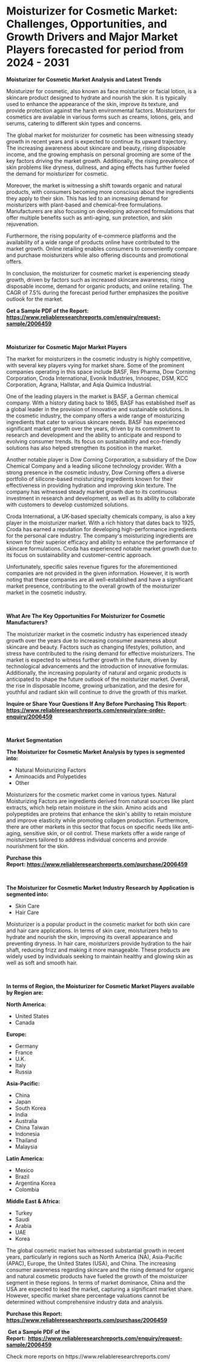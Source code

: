 <p><h1>Moisturizer for Cosmetic Market: Challenges, Opportunities, and Growth Drivers and Major Market Players forecasted for period from 2024 - 2031</h1></p><p><strong>Moisturizer for Cosmetic Market Analysis and Latest Trends</strong></p>
<p><p>Moisturizer for cosmetic, also known as face moisturizer or facial lotion, is a skincare product designed to hydrate and nourish the skin. It is typically used to enhance the appearance of the skin, improve its texture, and provide protection against the harsh environmental factors. Moisturizers for cosmetics are available in various forms such as creams, lotions, gels, and serums, catering to different skin types and concerns.</p><p>The global market for moisturizer for cosmetic has been witnessing steady growth in recent years and is expected to continue its upward trajectory. The increasing awareness about skincare and beauty, rising disposable income, and the growing emphasis on personal grooming are some of the key factors driving the market growth. Additionally, the rising prevalence of skin problems like dryness, dullness, and aging effects has further fueled the demand for moisturizer for cosmetic.</p><p>Moreover, the market is witnessing a shift towards organic and natural products, with consumers becoming more conscious about the ingredients they apply to their skin. This has led to an increasing demand for moisturizers with plant-based and chemical-free formulations. Manufacturers are also focusing on developing advanced formulations that offer multiple benefits such as anti-aging, sun protection, and skin rejuvenation.</p><p>Furthermore, the rising popularity of e-commerce platforms and the availability of a wide range of products online have contributed to the market growth. Online retailing enables consumers to conveniently compare and purchase moisturizers while also offering discounts and promotional offers.</p><p>In conclusion, the moisturizer for cosmetic market is experiencing steady growth, driven by factors such as increased skincare awareness, rising disposable income, demand for organic products, and online retailing. The CAGR of 7.5% during the forecast period further emphasizes the positive outlook for the market.</p></p>
<p><strong>Get a Sample PDF of the Report:&nbsp; <a href="https://www.reliableresearchreports.com/enquiry/request-sample/2006459">https://www.reliableresearchreports.com/enquiry/request-sample/2006459</a></strong></p>
<p>&nbsp;</p>
<p><strong>Moisturizer for Cosmetic Major Market Players</strong></p>
<p><p>The market for moisturizers in the cosmetic industry is highly competitive, with several key players vying for market share. Some of the prominent companies operating in this space include BASF, Res Pharma, Dow Corning Corporation, Croda International, Evonik Industries, Innospec, DSM, KCC Corporation, Agrana, Hallstar, and Aqia Quimica Industrial.</p><p>One of the leading players in the market is BASF, a German chemical company. With a history dating back to 1865, BASF has established itself as a global leader in the provision of innovative and sustainable solutions. In the cosmetic industry, the company offers a wide range of moisturizing ingredients that cater to various skincare needs. BASF has experienced significant market growth over the years, driven by its commitment to research and development and the ability to anticipate and respond to evolving consumer trends. Its focus on sustainability and eco-friendly solutions has also helped strengthen its position in the market.</p><p>Another notable player is Dow Corning Corporation, a subsidiary of the Dow Chemical Company and a leading silicone technology provider. With a strong presence in the cosmetic industry, Dow Corning offers a diverse portfolio of silicone-based moisturizing ingredients known for their effectiveness in providing hydration and improving skin texture. The company has witnessed steady market growth due to its continuous investment in research and development, as well as its ability to collaborate with customers to develop customized solutions.</p><p>Croda International, a UK-based specialty chemicals company, is also a key player in the moisturizer market. With a rich history that dates back to 1925, Croda has earned a reputation for developing high-performance ingredients for the personal care industry. The company's moisturizing ingredients are known for their superior efficacy and ability to enhance the performance of skincare formulations. Croda has experienced notable market growth due to its focus on sustainability and customer-centric approach.</p><p>Unfortunately, specific sales revenue figures for the aforementioned companies are not provided in the given information. However, it is worth noting that these companies are all well-established and have a significant market presence, contributing to the overall growth of the moisturizer market in the cosmetic industry.</p></p>
<p>&nbsp;</p>
<p><strong>What Are The Key Opportunities For Moisturizer for Cosmetic Manufacturers?</strong></p>
<p><p>The moisturizer market in the cosmetic industry has experienced steady growth over the years due to increasing consumer awareness about skincare and beauty. Factors such as changing lifestyles, pollution, and stress have contributed to the rising demand for effective moisturizers. The market is expected to witness further growth in the future, driven by technological advancements and the introduction of innovative formulas. Additionally, the increasing popularity of natural and organic products is anticipated to shape the future outlook of the moisturizer market. Overall, the rise in disposable income, growing urbanization, and the desire for youthful and radiant skin will continue to drive the growth of this market.</p></p>
<p><strong>Inquire or Share Your Questions If Any Before Purchasing This Report: <a href="https://www.reliableresearchreports.com/enquiry/pre-order-enquiry/2006459">https://www.reliableresearchreports.com/enquiry/pre-order-enquiry/2006459</a></strong></p>
<p>&nbsp;</p>
<p><strong>Market Segmentation</strong></p>
<p><strong>The Moisturizer for Cosmetic Market Analysis by types is segmented into:</strong></p>
<p><ul><li>Natural Moisturizing Factors</li><li>Aminoacids and Polypetides</li><li>Other</li></ul></p>
<p><p>Moisturizers for the cosmetic market come in various types. Natural Moisturizing Factors are ingredients derived from natural sources like plant extracts, which help retain moisture in the skin. Amino acids and polypeptides are proteins that enhance the skin's ability to retain moisture and improve elasticity while promoting collagen production. Furthermore, there are other markets in this sector that focus on specific needs like anti-aging, sensitive skin, or oil control. These markets offer a wide range of moisturizers tailored to address individual concerns and provide nourishment for the skin.</p></p>
<p><strong>Purchase this Report:&nbsp;<a href="https://www.reliableresearchreports.com/purchase/2006459">https://www.reliableresearchreports.com/purchase/2006459</a></strong></p>
<p>&nbsp;</p>
<p><strong>The Moisturizer for Cosmetic Market Industry Research by Application is segmented into:</strong></p>
<p><ul><li>Skin Care</li><li>Hair Care</li></ul></p>
<p><p>Moisturizer is a popular product in the cosmetic market for both skin care and hair care applications. In terms of skin care, moisturizers help to hydrate and nourish the skin, improving its overall appearance and preventing dryness. In hair care, moisturizers provide hydration to the hair shaft, reducing frizz and making it more manageable. These products are widely used by individuals seeking to maintain healthy and glowing skin as well as soft and smooth hair.</p></p>
<p>&nbsp;</p>
<p><strong>In terms of Region, the Moisturizer for Cosmetic Market Players available by Region are:</strong></p>
<p>
    <p> <strong> North America: </strong>
        <ul>
            <li>United States</li>
            <li>Canada</li>
        </ul>
        </p> 
    <p> <strong> Europe: </strong>
        <ul>
            <li>Germany</li>
            <li>France</li>
            <li>U.K.</li>
            <li>Italy</li>
            <li>Russia</li>
        </ul>
        </p> 
    <p> <strong> Asia-Pacific: </strong>
        <ul>
            <li>China</li>
            <li>Japan</li>
            <li>South Korea</li>
            <li>India</li>
            <li>Australia</li>
            <li>China Taiwan</li>
            <li>Indonesia</li>
            <li>Thailand</li>
            <li>Malaysia</li>
        </ul>
        </p> 
    <p> <strong> Latin America: </strong>
        <ul>
            <li>Mexico</li>
            <li>Brazil</li>
            <li>Argentina Korea</li>
            <li>Colombia</li>
        </ul>
        </p> 
    <p> <strong> Middle East & Africa: </strong>
        <ul>
            <li>Turkey</li>
            <li>Saudi</li>
            <li>Arabia</li>
            <li>UAE</li>
            <li>Korea</li>
        </ul>
    </p>
    </p>
<p><p>The global cosmetic market has witnessed substantial growth in recent years, particularly in regions such as North America (NA), Asia-Pacific (APAC), Europe, the United States (USA), and China. The increasing consumer awareness regarding skincare and the rising demand for organic and natural cosmetic products have fueled the growth of the moisturizer segment in these regions. In terms of market dominance, China and the USA are expected to lead the market, capturing a significant market share. However, specific market share percentage valuations cannot be determined without comprehensive industry data and analysis.</p></p>
<p><strong>Purchase this Report: <a href="https://www.reliableresearchreports.com/purchase/2006459">https://www.reliableresearchreports.com/purchase/2006459</a></strong></p>
<p>&nbsp;<strong>Get a Sample PDF of the Report:&nbsp;&nbsp;<a href="https://www.reliableresearchreports.com/enquiry/request-sample/2006459">https://www.reliableresearchreports.com/enquiry/request-sample/2006459</a></strong></p>
<p><strong></strong></p>
<p>Check more reports on https://www.reliableresearchreports.com/</p>